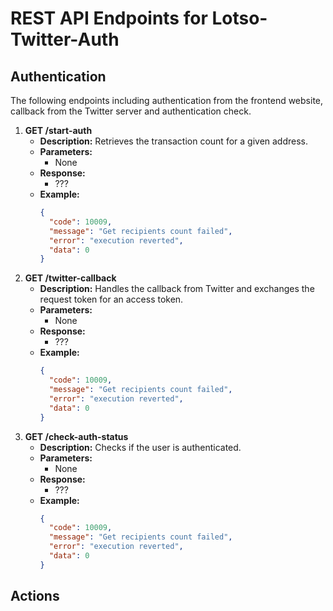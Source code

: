 # REST API Endpoints for Lotso-Twitter-Auth

## Authentication

The following endpoints including authentication from the frontend website, callback from the Twitter server and authentication check.

1. **GET /start-auth**
   - **Description:** Retrieves the transaction count for a given address.
   - **Parameters:**
     - None
   - **Response:**
     - ???
   - **Example:**
     ```json
     {
       "code": 10009,
       "message": "Get recipients count failed",
       "error": "execution reverted",
       "data": 0
     }
     ```
2. **GET /twitter-callback**
   - **Description:** Handles the callback from Twitter and exchanges the request token for an access token.
   - **Parameters:**
     - None
   - **Response:**
     - ???
   - **Example:**
     ```json
     {
       "code": 10009,
       "message": "Get recipients count failed",
       "error": "execution reverted",
       "data": 0
     }
     ```
3. **GET /check-auth-status**
   - **Description:** Checks if the user is authenticated.
   - **Parameters:**
     - None
   - **Response:**
     - ???
   - **Example:**
     ```json
     {
       "code": 10009,
       "message": "Get recipients count failed",
       "error": "execution reverted",
       "data": 0
     }
     ```

## Actions